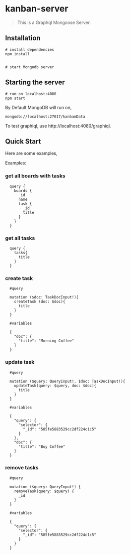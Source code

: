 # kanban-server

> This is a Graphql Mongoose Server.


## Installation

```
# install dependencies
npm install


# start Mongodb server

```

## Starting the server

```
# run on localhost:4080
npm start
```

By Default MongoDB will run on,
```
mongodb://localhost:27017/kanbanData
```

To test graphiql, use http://localhost:4080/graphiql.

## Quick Start

Here are some examples,

Examples:

### get all boards with tasks
```
  query {
    boards {
      _id
      name
      task {
        _id
        title
      }
    }
  }
```

### get all tasks
```
  query {
    tasks{
      title
    }
  }
```


### create task
```
  #query

  mutation ($doc: TaskDocInput!){
    createTask (doc: $doc){
      title
    }
  }

  #variables

  {
    "doc": {
      "title": "Morning Coffee"
    }
  }
```

### update task
```
  #query

  mutation ($query: QueryInput!, $doc: TaskDocInput!){
    updateTask(query: $query, doc: $doc){
      title
    }
  }

  #variables

  {
    "query": {
      "selector": {
        "_id": "585fe5883529cc2df224c1c5"
      }
    },
    "doc": {
      "title": "Buy Coffee"
    }
  }
```

### remove tasks
```
  #query

  mutation ($query: QueryInput!) {
    removeTask(query: $query) {
      _id
    }
  }

  #variables

  {
    "query": {
      "selector": {
        "_id": "585fe5883529cc2df224c1c5"
      }
    }
  }
```
